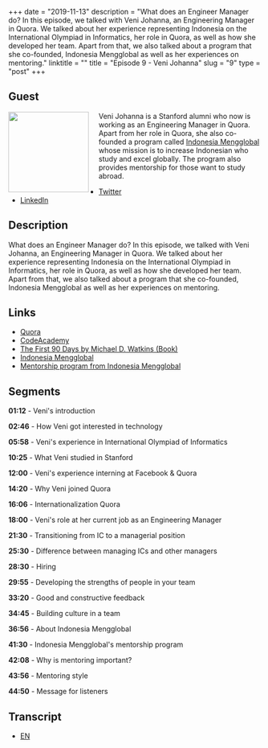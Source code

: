 +++
date = "2019-11-13"
description = "What does an Engineer Manager do? In this episode, we talked with Veni Johanna, an Engineering Manager in Quora. We talked about her experience representing Indonesia on the International Olympiad in Informatics, her role in Quora, as well as how she developed her team. Apart from that, we also talked about a program that she co-founded, Indonesia Mengglobal as well as her experiences on mentoring."
linktitle = ""
title = "Episode 9 - Veni Johanna"
slug = "9"
type = "post"
+++

## Guest

<img style="float: left; width: 160px; margin-right: 20px;" src="/img/ep9.jpg">

Veni Johanna is a Stanford alumni who now is working as an Engineering Manager in Quora. Apart from her role in Quora, she also co-founded a program called [Indonesia Mengglobal](http://indonesiamengglobal.com/) whose mission is to increase Indonesian who study and excel globally. The program also provides mentorship for those want to study abroad.

- [Twitter](https://twitter.com/angelinavj)
- [LinkedIn](https://www.linkedin.com/in/venijohanna/)

## Description

What does an Engineer Manager do? In this episode, we talked with Veni Johanna, an Engineering Manager in Quora. We talked about her experience representing Indonesia on the International Olympiad in Informatics, her role in Quora, as well as how she developed her team. Apart from that, we also talked about a program that she co-founded, Indonesia Mengglobal as well as her experiences on mentoring.

<div class="audioplayer">
    <audio>
        <source src="https://anchor.fm/s/9cae1b8/podcast/play/8378273/https%3A%2F%2Fd3ctxlq1ktw2nl.cloudfront.net%2Fproduction%2F2019-10-11%2F33688759-44100-2-ca06ebba5c174.mp3" type="audio/mp4" rel="preload" as="audio">
    </audio>
</div>

<!-- <iframe src="https://anchor.fm/kartini-teknologi/embed/episodes/Episode-9---Ngobrolin-tentang-Engineering-Manager--Quora--dan-Indonesia-Mengglobal-bersama-Veni-Johanna-e8u6f1" height="102px" width="400px" frameborder="0" scrolling="no"></iframe> -->

## Links

- [Quora](https://www.quora.com/)
- [CodeAcademy](https://www.codecademy.com/)
- [The First 90 Days by Michael D. Watkins (Book)](https://www.amazon.com/First-90-Days-Strategies-Expanded/dp/1422188612)
- [Indonesia Mengglobal](http://indonesiamengglobal.com/)
- [Mentorship program from Indonesia Mengglobal](http://indonesiamengglobal.com/mentorship/)

## Segments

**01:12** - Veni's introduction

**02:46** - How Veni got interested in technology

**05:58** - Veni's experience in International Olympiad of Informatics

**10:25** - What Veni studied in Stanford

**12:00** - Veni's experience interning at Facebook & Quora

**14:20** - Why Veni joined Quora

**16:06** - Internationalization Quora

**18:00** - Veni's role at her current job as an Engineering Manager

**21:30** - Transitioning from IC to a managerial position

**25:30** - Difference between managing ICs and other managers

**28:30** - Hiring

**29:55** - Developing the strengths of people in your team

**33:20** - Good and constructive feedback

**34:45** - Building culture in a team

**36:56** - About Indonesia Mengglobal

**41:30** - Indonesia Mengglobal's mentorship program

**42:08** - Why is mentoring important?

**43:56** - Mentoring style

**44:50** - Message for listeners

## Transcript

- [EN](transcript)
